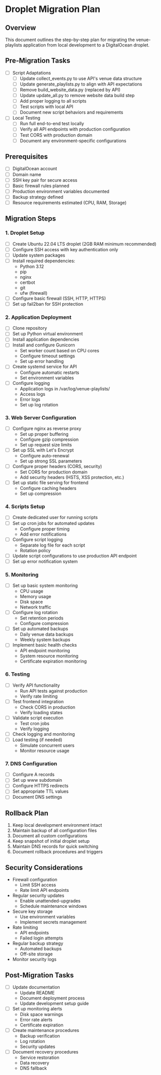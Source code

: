 # Droplet Migration Plan

## Overview
This document outlines the step-by-step plan for migrating the venue-playlists application from local development to a DigitalOcean droplet.

## Pre-Migration Tasks
- [ ] Script Adaptations
  - [ ] Update collect_events.py to use API's venue data structure
  - [ ] Update generate_playlists.py to align with API expectations
  - [ ] Remove build_website_data.py (replaced by API)
  - [ ] Update update_all.py to remove website data build step
  - [ ] Add proper logging to all scripts
  - [ ] Test scripts with local API
  - [ ] Document new script behaviors and requirements
- [ ] Local Testing
  - [ ] Run full end-to-end test locally
  - [ ] Verify all API endpoints with production configuration
  - [ ] Test CORS with production domain
  - [ ] Document any environment-specific configurations

## Prerequisites
- [ ] DigitalOcean account
- [ ] Domain name
- [ ] SSH key pair for secure access
- [ ] Basic firewall rules planned
- [ ] Production environment variables documented
- [ ] Backup strategy defined
- [ ] Resource requirements estimated (CPU, RAM, Storage)

## Migration Steps

### 1. Droplet Setup
- [ ] Create Ubuntu 22.04 LTS droplet (2GB RAM minimum recommended)
- [ ] Configure SSH access with key authentication only
- [ ] Update system packages
- [ ] Install required dependencies:
  - Python 3.12
  - pip
  - nginx
  - certbot
  - git
  - ufw (firewall)
- [ ] Configure basic firewall (SSH, HTTP, HTTPS)
- [ ] Set up fail2ban for SSH protection

### 2. Application Deployment
- [ ] Clone repository
- [ ] Set up Python virtual environment
- [ ] Install application dependencies
- [ ] Install and configure Gunicorn
  - Set worker count based on CPU cores
  - Configure timeout settings
  - Set up error handling
- [ ] Create systemd service for API
  - Configure automatic restarts
  - Set environment variables
- [ ] Configure logging
  - Application logs in /var/log/venue-playlists/
  - Access logs
  - Error logs
  - Set up log rotation

### 3. Web Server Configuration
- [ ] Configure nginx as reverse proxy
  - Set up proper buffering
  - Configure gzip compression
  - Set up request size limits
- [ ] Set up SSL with Let's Encrypt
  - Configure auto-renewal
  - Set up strong SSL parameters
- [ ] Configure proper headers (CORS, security)
  - Set CORS for production domain
  - Add security headers (HSTS, XSS protection, etc.)
- [ ] Set up static file serving for frontend
  - Configure caching headers
  - Set up compression

### 4. Scripts Setup
- [ ] Create dedicated user for running scripts
- [ ] Set up cron jobs for automated updates
  - Configure proper timing
  - Add error notifications
- [ ] Configure script logging
  - Separate log file for each script
  - Rotation policy
- [ ] Update script configurations to use production API endpoint
- [ ] Set up error notification system

### 5. Monitoring
- [ ] Set up basic system monitoring
  - CPU usage
  - Memory usage
  - Disk space
  - Network traffic
- [ ] Configure log rotation
  - Set retention periods
  - Configure compression
- [ ] Set up automated backups
  - Daily venue data backups
  - Weekly system backups
- [ ] Implement basic health checks
  - API endpoint monitoring
  - System resource monitoring
  - Certificate expiration monitoring

### 6. Testing
- [ ] Verify API functionality
  - Run API tests against production
  - Verify rate limiting
- [ ] Test frontend integration
  - Check CORS in production
  - Verify loading states
- [ ] Validate script execution
  - Test cron jobs
  - Verify logging
- [ ] Check logging and monitoring
- [ ] Load testing (if needed)
  - Simulate concurrent users
  - Monitor resource usage

### 7. DNS Configuration
- [ ] Configure A records
- [ ] Set up www subdomain
- [ ] Configure HTTPS redirects
- [ ] Set appropriate TTL values
- [ ] Document DNS settings

## Rollback Plan
1. Keep local development environment intact
2. Maintain backup of all configuration files
3. Document all custom configurations
4. Keep snapshot of initial droplet setup
5. Maintain DNS records for quick switching
6. Document rollback procedures and triggers

## Security Considerations
- Firewall configuration
  - Limit SSH access
  - Rate limit API endpoints
- Regular security updates
  - Enable unattended-upgrades
  - Schedule maintenance windows
- Secure key storage
  - Use environment variables
  - Implement secrets management
- Rate limiting
  - API endpoints
  - Failed login attempts
- Regular backup strategy
  - Automated backups
  - Off-site storage
- Monitor security logs

## Post-Migration Tasks
- [ ] Update documentation
  - Update README
  - Document deployment process
  - Update development setup guide
- [ ] Set up monitoring alerts
  - Disk space warnings
  - Error rate alerts
  - Certificate expiration
- [ ] Create maintenance procedures
  - Backup verification
  - Log rotation
  - Security updates
- [ ] Document recovery procedures
  - Service restoration
  - Data recovery
  - DNS fallback 